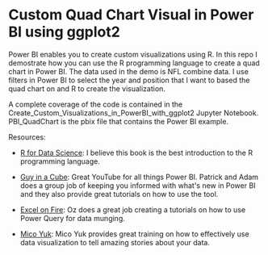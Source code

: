 # Custom Quad Chart Visual in Power BI using ggplot2

Power BI enables you to create custom visualizations using R. In this repo I demostrate how you can use the R programming language to create a quad chart in Power BI. The data used in the demo is NFL combine data. I use filters in Power BI to select the year and position that I want to based the quad chart on and R to create the visualization.

A complete coverage of the code is contained in the Create_Custom_Visualizations_in_PowerBI_with_ggplot2 Jupyter Notebook. PBI_QuadChart is the pbix file that contains the Power BI example.

Resources:

- [R for Data Science](http://r4ds.had.co.nz/): I believe this book is the best introduction to the R programming language.

- [Guy in a Cube](https://guyinacube.com/): Great YouTube for all things Power BI. Patrick and Adam does a group job of keeping you informed with what's new in Power BI and they also provide great tutorials on how to use the tool.

- [Excel on Fire](https://www.youtube.com/channel/UCZgOVykPoRbSZQfY9YysiRQ):  Oz does a great job creating a tutorials on how to use Power Query for data munging.

- [Mico Yuk](http://bibrainz.com/aof/author/micoyuk/): Mico Yuk provides great training on how to effectively use data visualization to tell amazing stories about your data.
